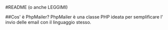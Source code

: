 #README (o anche LEGGIMI)

##Cos' è PhpMailer?
PhpMailer è una classe PHP ideata per semplificare l' invio delle email con il linguaggio stesso.